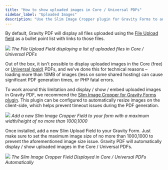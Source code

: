 ```yaml
---
title: "How to show uploaded images in Core / Universal PDFs"
sidebar_label: "Uploaded Images"
description: "Use the Slim Image Cropper plugin for Gravity Forms to automatically display uploaded images in Core / Universal PDFs generated using Gravity PDF."
---
```


By default, Gravity PDF will display all files uploaded using the [File Upload field](https://docs.gravityforms.com/file-upload/) as a bullet point list with links to those files.

![](https://resources.gravitypdf.com/uploads/2018/08/file-upload-field-default.png) 
_The File Upload Field displaying a list of uploaded files in Core / Universal PDFs_

Out of the box, it isn't possible to display uploaded images in the Core (free) or <a href="https://gravitypdf.com/template-shop/#universal">Universal (paid)</a> PDFs, and we've done this for technical reasons – loading more than 10MB of images (less on some shared hosting) can cause significant PDF generation times, or PHP fatal errors.

To work around this limitation and display / show / embed uploaded images in Gravity PDF, we recommend the [Slim Image Cropper for Gravity Forms plugin](https://codecanyon.net/item/slim-image-cropper-for-gravity-forms/19606752). This plugin can be configured to automatically resize images on the client-side, which helps prevent timeout issues during the PDF generation.

![](https://resources.gravitypdf.com/uploads/2018/08/slim-image-field.png) 
_Add a new Slim Image Cropper Field to your form with a maximum width/height of no more than 1000,1000_

Once installed, add a new Slim Upload Field to your Gravity Form. Just make sure to set the maximum image size of no more than 1000,1000 to prevent the aforementioned image size issue. Gravity PDF will automatically display / show uploaded images in the Core / Universal PDFs.

![](https://resources.gravitypdf.com/uploads/2018/08/slim-field-pdf.png) 
_The Slim Image Cropper Field Displayed in Core / Universal PDFs Automatically_
